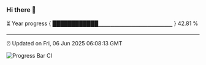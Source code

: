 ### Hi there 👋

⏳ Year progress { ████████████▁▁▁▁▁▁▁▁▁▁▁▁▁▁▁▁▁▁ } 42.81 %

---

⏰ Updated on Fri, 06 Jun 2025 06:08:13 GMT

![Progress Bar CI](https://github.com/liununu/liununu/workflows/Progress%20Bar%20CI/badge.svg)
